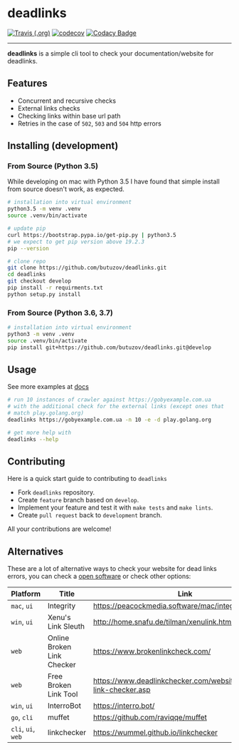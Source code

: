 # deadlinks

[![Travis (.org)](https://img.shields.io/travis/butuzov/deadlinks/features-beter_indexation)](https://travis-ci.org/butuzov/deadlinks)
[![codecov](https://codecov.io/gh/butuzov/deadlinks/branch/develop/graph/badge.svg)](https://codecov.io/gh/butuzov/deadlinks)
[![Codacy Badge](https://api.codacy.com/project/badge/Grade/cff8901ed5974425a61dff833f8f81b8)](https://codacy.com/manual/butuzov/deadlinks)

---

**deadlinks** is a simple cli tool to check your documentation/website for deadlinks.

## Features

-   Concurrent and recursive checks
-   External links checks
-   Checking links within base url path
-   Retries in the case of `502`, `503` and `504` http errors

## Installing (development)

### From Source (Python 3.5)

While developing on mac with Python 3.5 I have found that simple install from source doesn't work, as expected.

```bash
# installation into virtual environment
python3.5 -m venv .venv
source .venv/bin/activate

# update pip
curl https://bootstrap.pypa.io/get-pip.py | python3.5
# we expect to get pip version above 19.2.3
pip --version

# clone repo
git clone https://github.com/butuzov/deadlinks.git
cd deadlinks
git checkout develop
pip install -r requirments.txt
python setup.py install
```

### From Source (Python 3.6, 3.7)

```bash
# installation into virtual environment
python3 -m venv .venv
source .venv/bin/activate
pip install git+https://github.com/butuzov/deadlinks.git@develop
```

## Usage

See more examples at [docs](docs/examples.md)

```bash
# run 10 instances of crawler against https://gobyexample.com.ua
# with the additional check for the external links (except ones that
# match play.golang.org)
deadlinks https://gobyexample.com.ua -n 10 -e -d play.golang.org

# get more help with
deadlinks --help
```

## Contributing

Here is a quick start guide to contributing to `deadlinks`

-   Fork `deadlinks` repository.
-   Create `feature` branch based on `develop`.
-   Implement your feature and test it with `make tests` and `make lints`.
-   Create `pull request` back to `development` branch.

All your contributions are welcome!

## Alternatives

These are a lot of alternative ways to check your website for dead links errors, you can check a [open software](https://github.com/topics/link-checker) or check other options:

| Platform           | Title                      | Link                                                                |
|--------------------|----------------------------|---------------------------------------------------------------------|
| `mac`, `ui`        | Integrity                  | <https://peacockmedia.software/mac/integrity/free.html>             |
| `win`, `ui`        | Xenu's Link Sleuth         | <http://home.snafu.de/tilman/xenulink.html>                         |
| `web`              | Online Broken Link Checker | <https://www.brokenlinkcheck.com/>                                  |
| `web`              | Free Broken Link Tool      | <https://www.deadlinkchecker.com/website-dead-link-checker.asp>     |
| `win`, `ui`        | InterroBot                 | <https://interro.bot/>                                              |
| `go`, `cli`        | muffet                     | <https://github.com/raviqqe/muffet>                                 |
| `cli`, `ui`, `web` | linkchecker                | <https://wummel.github.io/linkchecker>                              |

